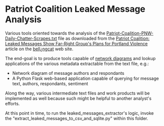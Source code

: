 # Patriot Coalition Leaked Message Analysis
Various tools oriented towards the analysis of the [Patriot-Coalition-PNW-Daily-Chatter-Scrapes.txt](https://eugeneantifa.noblogs.org/files/2020/09/Patriot-Coalition-PNW-Daily-Chatter-Scrapes.txt) file as downloaded from the [Patriot Coalition: Leaked Messages Show Far-Right Group's Plans for Portland Violence](https://www.bellingcat.com/news/2020/09/23/patriot-coalition-far-right-chat-logs-violence/) article on the [bell&iquest;ngcat](https://www.bellingcat.com) web site.

The end-goal is to produce tools capable of [network diagrams](https://www.data-to-viz.com/graph/network.html) and lookup applications of the various metadata extractable from the text file, e.g.:
- Network diagram of message authors and respondants
- A Python Flask web-based application capable of querying for message text, authors, respondants, sentiment

Along the way, various intermediate text files and work products will be implemented as well because such might be helpful to another analyst's efforts.

At this point in time, to run the leaked_messages_extractor's logic, invoke the "extract_leaked_messages_to_csv_and_sqlite.py" within this folder.
